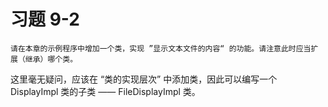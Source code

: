 # 习题 9-2
```text
请在本章的示例程序中增加一个类，实现 ”显示文本文件的内容“ 的功能。请注意此时应当扩展（继承）哪个类。
```

这里毫无疑问，应该在 “类的实现层次” 中添加类，因此可以编写一个 DisplayImpl 类的子类 —— FileDisplayImpl 类。